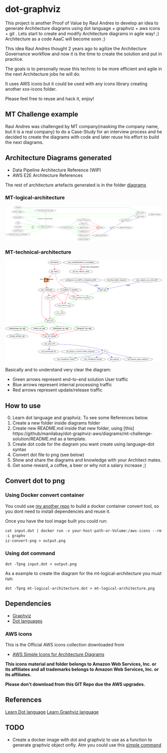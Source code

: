 # dot-graphviz
This project is another Proof of Value by Raul Andres to develop an idea to generate Architecture diagrams using dot language + graphviz + aws icons + git . Lets start to create and modify Architecture diagrams in agile way! ;) Architecture as a code AaaC will become soon ;)

This idea Raul Andres thought 2 years ago to agilize the Architecture Governance workflow and now it is the time to create the solution and put in practice.

The goals is to personally reuse this technic to be more efficient and agile in the next Architecture jobs he will do.

It uses AWS icons but it could be used with any icons library creating another xxx-icons folder.

Please feel free to reuse and hack it, enjoy!

## MT Challenge example
Raul Andres was challenged by MT company(masking the company name, but it is a real company) to do a Case-Study for an interview process and he decided to create the diagrams with code and later reuse his effort to build the next diagrams.

## Architecture Diagrams generated

* Data Pipeline Architecture Reference (WIP)
* AWS E2E Architecture References

The rest of architecture artefacts generated is in the folder [diagrams](https://github.com/manilabay/dot-graphviz-aws/diagrams/)

### MT-logical-architecture  

![MT-logical-architecture](diagrams/mt-challenge-solution/mt-logical-architecture.png?raw=true "MT-logical-architecture")

### MT-technical-architecture  

![MT-technical-architecture](diagrams/mt-challenge-solution/mt-technical-architecture.png?raw=true "MT-technical-architecture")

Basically and to understand very clear the diagram:

* Green arrows represent end-to-end solution User traffic
* Blue arrows represent internal processing traffic
* Red arrows represent update/release traffic

## How to use

0. Learn dot language and graphviz. To see some References below.
1. Create a new folder inside diagrams folder
2. Create new README.md inside that new folder, using [this] https://github/manilabay/dot-graphviz-aws/diagrams/mt-challenge-solution/README.md as a template.
3. Create dot code for the diagram you want create using language-dot syntax
4. Convert dot file to png (see below)
5. Show and share the diagrams and knowledge with your Architect mates.
6. Get some reward, a coffee, a beer or why not a salary increase ;)

## Convert dot to png

### Using Docker convert container
You could use [my another repo](https://github.com/manilabay/docker-graphviz-png-cli) to build a docker container convert tool, so you dont need to install dependencies and reuse it.

Once you have the tool image built you could run:
```console
cat input.dot | docker run -v your-host-path-or-Volume:/aws-icons --rm -i graphv
iz-convert-png > output.png
```

### Using dot command

```console
dot -Tpng input.dot > output.png
```

As a example to create the diagram for the mt-logical-architecture you must run:

```console
dot -Tpng mt-logical-architecture.dot > mt-logical-architecture.png
```

## Dependencies

* [Graphviz](https://aws.amazon.com/architecture/icons/)
* [Dot languages](https://aws.amazon.com/architecture/icons/)

### AWS icons
This is the Official AWS icons collection downloaded from
* [AWS Simple Icons for Architecture Diagrams](https://aws.amazon.com/architecture/icons/)

**This icons material and folder belongs to Amazon Web Services, Inc. or its affiliates and all trademarks belongs to Amazon Web Services, Inc. or its affiliates.**

**Please don't download from this GIT Repo due the AWS upgrades.**

## References

[Learn Dot language](https://www.graphviz.org/doc/info/lang.html)
[Learn Graphviz language](https://www.graphviz.org)

## TODO

* Create a docker image with dot and graphviz to use as a function to generate graphviz object onfly. Atm you could use this [simple command](https://github.com/manilabay/dot-graphviz-aws/tree/master/diagrams)

